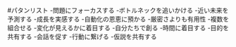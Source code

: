 #パタンリスト
-問題にフォーカスする
-ボトルネックを追いかける
-近い未来を予測する
-成長を実感する
-自動化の恩恵に預かる
-厳密さよりも有用性
-複数を組合せる
-変化が見えるかに着目する
-自分たちで創る
-時間に着目する
-目的を共有する
-会話を促す
-行動に繋げる
-仮説を共有する
